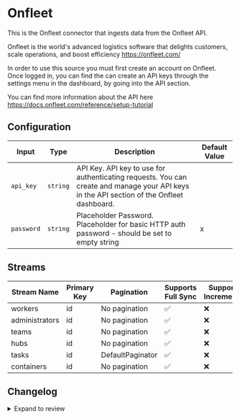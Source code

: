 # Onfleet
This is the Onfleet connector that ingests data from the Onfleet API.

Onfleet is the world&#39;s advanced logistics software that delights customers, scale operations, and boost efficiency https://onfleet.com/

In order to use this source you must first create an account on Onfleet. Once logged in, you can find the can create an API keys through the settings menu in the dashboard, by going into the API section.

You can find more information about the API here https://docs.onfleet.com/reference/setup-tutorial

## Configuration

| Input | Type | Description | Default Value |
|-------|------|-------------|---------------|
| `api_key` | `string` | API Key. API key to use for authenticating requests. You can create and manage your API keys in the API section of the Onfleet dashboard. |  |
| `password` | `string` | Placeholder Password. Placeholder for basic HTTP auth password - should be set to empty string | x |

## Streams
| Stream Name | Primary Key | Pagination | Supports Full Sync | Supports Incremental |
|-------------|-------------|------------|---------------------|----------------------|
| workers | id | No pagination | ✅ |  ❌  |
| administrators | id | No pagination | ✅ |  ❌  |
| teams | id | No pagination | ✅ |  ❌  |
| hubs | id | No pagination | ✅ |  ❌  |
| tasks | id | DefaultPaginator | ✅ |  ❌  |
| containers | id | No pagination | ✅ |  ❌  |


## Changelog

<details>
  <summary>Expand to review</summary>

| Version          | Date              | Pull Request | Subject        |
|------------------|-------------------|--------------|----------------|
| 0.0.21 | 2025-05-10 | [60172](https://github.com/airbytehq/airbyte/pull/60172) | Update dependencies |
| 0.0.20 | 2025-05-03 | [59478](https://github.com/airbytehq/airbyte/pull/59478) | Update dependencies |
| 0.0.19 | 2025-04-27 | [59084](https://github.com/airbytehq/airbyte/pull/59084) | Update dependencies |
| 0.0.18 | 2025-04-19 | [58480](https://github.com/airbytehq/airbyte/pull/58480) | Update dependencies |
| 0.0.17 | 2025-04-12 | [57874](https://github.com/airbytehq/airbyte/pull/57874) | Update dependencies |
| 0.0.16 | 2025-04-05 | [57312](https://github.com/airbytehq/airbyte/pull/57312) | Update dependencies |
| 0.0.15 | 2025-03-29 | [56753](https://github.com/airbytehq/airbyte/pull/56753) | Update dependencies |
| 0.0.14 | 2025-03-22 | [56197](https://github.com/airbytehq/airbyte/pull/56197) | Update dependencies |
| 0.0.13 | 2025-03-08 | [55056](https://github.com/airbytehq/airbyte/pull/55056) | Update dependencies |
| 0.0.12 | 2025-02-23 | [54607](https://github.com/airbytehq/airbyte/pull/54607) | Update dependencies |
| 0.0.11 | 2025-02-15 | [53998](https://github.com/airbytehq/airbyte/pull/53998) | Update dependencies |
| 0.0.10 | 2025-02-08 | [53494](https://github.com/airbytehq/airbyte/pull/53494) | Update dependencies |
| 0.0.9 | 2025-02-01 | [53012](https://github.com/airbytehq/airbyte/pull/53012) | Update dependencies |
| 0.0.8 | 2025-01-25 | [52532](https://github.com/airbytehq/airbyte/pull/52532) | Update dependencies |
| 0.0.7 | 2025-01-18 | [51865](https://github.com/airbytehq/airbyte/pull/51865) | Update dependencies |
| 0.0.6 | 2025-01-11 | [50727](https://github.com/airbytehq/airbyte/pull/50727) | Update dependencies |
| 0.0.5 | 2024-12-21 | [50295](https://github.com/airbytehq/airbyte/pull/50295) | Update dependencies |
| 0.0.4 | 2024-12-14 | [49712](https://github.com/airbytehq/airbyte/pull/49712) | Update dependencies |
| 0.0.3 | 2024-12-12 | [49336](https://github.com/airbytehq/airbyte/pull/49336) | Update dependencies |
| 0.0.2 | 2024-12-11 | [49051](https://github.com/airbytehq/airbyte/pull/49051) | Starting with this version, the Docker image is now rootless. Please note that this and future versions will not be compatible with Airbyte versions earlier than 0.64 |
| 0.0.1 | 2024-10-27 | | Initial release by [@aazam-gh](https://github.com/aazam-gh) via Connector Builder |

</details>
